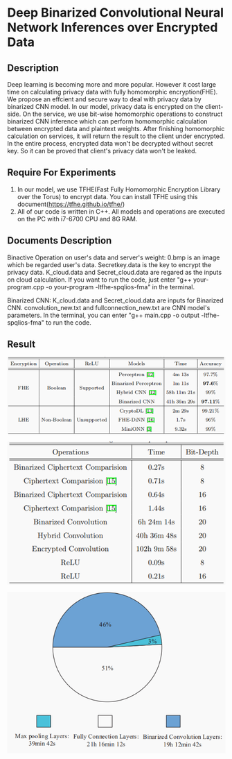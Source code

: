 Deep Binarized Convolutional Neural Network Inferences over Encrypted Data
====


Description
-----
Deep learning is becoming more and more popular. However it cost large time on calculating privacy data with fully homomorphic  encryption(FHE). We propose an effcient and secure way to deal with privacy data by binarized CNN model.
In our model, privacy data is encrypted on the client-side. On the service, we use bit-wise homomorphic operations to construct binarized CNN inference which can perform homomorphic calculation between encrypted data and plaintext weights. After finishing homomorphic calculation on services, it will return the result to the client under encrypted. In the entire process, encrypted data won't be decrypted without secret key. So it can be proved that client's privacy data won't be leaked.


Require For Experiments
-----
1. In our model, we use TFHE(Fast Fully Homomorphic Encryption Library over the Torus) to encrypt data. You can install TFHE using this document(https://tfhe.github.io/tfhe/)
2. All of our code is written in C++. All models and operations are executed on the PC with i7-6700 CPU and 8G RAM.

Documents Description
-----
Binactive Operation on user's data and server's weight: 0.bmp is an image which be regarded user's data. Secretkey.data is the key to encrypt the privacy data. K_cloud.data and Secret_cloud.data are regared as the inputs on cloud calculation. If you want to run the code, just enter "g++ your-program.cpp -o your-program -ltfhe-spqlios-fma" in the terminal.

Binarized CNN: K_cloud.data and Secret_cloud.data are inputs for Binarized CNN. convolution_new.txt and fullconnection_new.txt are CNN model's parameters. In the terminal, you can enter "g++ main.cpp -o output -ltfhe-spqlios-fma" to run the code. 

Result
-----

![](https://github.com/Karry11/Package/blob/master/models.png
)  

![](https://github.com/Karry11/Package/blob/master/operations.png
)  

![](https://github.com/Karry11/Package/blob/master/time.png
)
